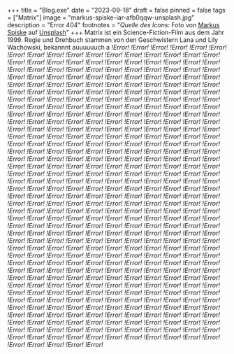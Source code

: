 +++
title = "Blog.exe"
date = "2023-09-18"
draft = false
pinned = false
tags = ["Matrix"]
image = "markus-spiske-iar-afb0qqw-unsplash.jpg"
description = "Error 404"
footnotes = "*Quelle des Icons:* Foto von [Markus Spiske](https://unsplash.com/de/@markusspiske?utm_source=unsplash&utm_medium=referral&utm_content=creditCopyText) auf [Unsplash](https://unsplash.com/de/fotos/iar-afB0QQw?utm_source=unsplash&utm_medium=referral&utm_content=creditCopyText)"
+++
Matrix ist ein Science-Fiction-Film aus dem Jahr 1999. Regie und Drehbuch stammen von den Geschwistern Lana und Lily Wachowski, bekannnt auuuuuuch a *!Error! !Error! !Error! !Error! !Error! !Error! !Error! !Error! !Error! !Error! !Error! !Error! !Error! !Error! !Error! !Error! !Error! !Error! !Error! !Error! !Error! !Error! !Error! !Error! !Error! !Error! !Error! !Error! !Error! !Error! !Error! !Error! !Error! !Error! !Error! !Error! !Error! !Error! !Error! !Error! !Error! !Error! !Error! !Error! !Error! !Error! !Error! !Error! !Error! !Error! !Error! !Error! !Error! !Error! !Error! !Error! !Error! !Error! !Error! !Error! !Error! !Error! !Error! !Error! !Error! !Error! !Error! !Error! !Error! !Error! !Error! !Error! !Error! !Error! !Error! !Error! !Error! !Error! !Error! !Error! !Error! !Error! !Error! !Error! !Error! !Error! !Error! !Error!  !Error! !Error! !Error! !Error! !Error! !Error! !Error! !Error! !Error! !Error! !Error! !Error! !Error! !Error! !Error! !Error! !Error! !Error! !Error! !Error! !Error! !Error! !Error! !Error! !Error! !Error! !Error! !Error! !Error! !Error! !Error! !Error! !Error! !Error! !Error! !Error! !Error! !Error! !Error! !Error! !Error! !Error! !Error! !Error! !Error! !Error! !Error! !Error! !Error! !Error! !Error! !Error! !Error! !Error! !Error! !Error! !Error! !Error! !Error! !Error! !Error! !Error! !Error! !Error! !Error! !Error! !Error! !Error! !Error! !Error! !Error! !Error! !Error! !Error! !Error! !Error! !Error! !Error! !Error! !Error! !Error! !Error! !Error! !Error! !Error! !Error! !Error! !Error!   !Error! !Error! !Error! !Error! !Error! !Error! !Error! !Error! !Error! !Error! !Error! !Error! !Error! !Error! !Error! !Error! !Error! !Error! !Error! !Error! !Error! !Error! !Error! !Error! !Error! !Error! !Error! !Error! !Error! !Error! !Error! !Error! !Error! !Error! !Error! !Error! !Error! !Error! !Error! !Error! !Error! !Error! !Error! !Error! !Error! !Error! !Error! !Error! !Error! !Error! !Error! !Error! !Error! !Error! !Error! !Error! !Error! !Error! !Error! !Error! !Error! !Error! !Error! !Error! !Error! !Error! !Error! !Error! !Error! !Error! !Error! !Error! !Error! !Error! !Error! !Error! !Error! !Error! !Error! !Error! !Error! !Error! !Error! !Error! !Error! !Error! !Error! !Error!   !Error! !Error! !Error! !Error! !Error! !Error! !Error! !Error! !Error! !Error! !Error! !Error! !Error! !Error! !Error! !Error! !Error! !Error! !Error! !Error! !Error! !Error! !Error! !Error! !Error! !Error! !Error! !Error! !Error! !Error! !Error! !Error! !Error! !Error! !Error! !Error! !Error! !Error! !Error! !Error! !Error! !Error! !Error! !Error! !Error! !Error! !Error! !Error! !Error! !Error! !Error! !Error! !Error! !Error! !Error! !Error! !Error! !Error! !Error! !Error! !Error! !Error! !Error! !Error! !Error! !Error! !Error! !Error! !Error! !Error! !Error! !Error! !Error! !Error! !Error! !Error! !Error! !Error! !Error! !Error! !Error! !Error! !Error! !Error! !Error! !Error! !Error! !Error!   !Error! !Error! !Error! !Error! !Error! !Error! !Error! !Error! !Error! !Error! !Error! !Error! !Error! !Error! !Error! !Error! !Error! !Error! !Error! !Error! !Error! !Error! !Error! !Error! !Error! !Error! !Error! !Error! !Error! !Error! !Error! !Error! !Error! !Error! !Error! !Error! !Error! !Error! !Error! !Error! !Error! !Error! !Error! !Error! !Error! !Error! !Error! !Error! !Error! !Error! !Error! !Error! !Error! !Error! !Error! !Error! !Error! !Error! !Error! !Error! !Error! !Error! !Error! !Error! !Error! !Error! !Error! !Error! !Error! !Error! !Error! !Error! !Error! !Error! !Error! !Error! !Error! !Error! !Error! !Error! !Error! !Error! !Error! !Error! !Error! !Error! !Error! !Error!*